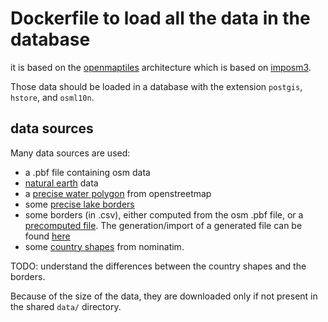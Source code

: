 # Dockerfile to load all the data in the database

it is based on the [openmaptiles](https://github.com/openmaptiles) architecture which is based on [imposm3](https://imposm.org).

Those data should be loaded in a database with the extension `postgis`, `hstore`, and `osml10n`.

## data sources
Many data sources are used:

* a .pbf file containing osm data
* [natural earth](http://www.naturalearthdata.com/) data
* a [precise water polygon](http://data.openstreetmapdata.com/water-polygons-split-3857.zip) from openstreetmap
* some [precise lake borders](https://github.com/lukasmartinelli/osm-lakelines/releases/download/v0.9/lake_centerline.geojson)
* some borders (in .csv), either computed from the osm .pbf file, or a [precomputed file](https://github.com/openmaptiles/import-osmborder/releases/download/v0.1/osmborder_lines.csv). The generation/import of a generated file can be found [here](https://github.com/openmaptiles/import-osmborder)
* some [country shapes](http://www.nominatim.org/data/country_grid.sql.gz) from nominatim.

TODO: understand the differences between the country shapes and the borders.

Because of the size of the data, they are downloaded only if not present in the shared `data/` directory.
